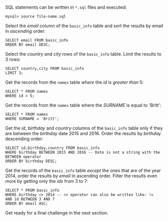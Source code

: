 SQL statements can be written in `*.sql` files and executed: 

```
mysql> source file-name.sql
```

Select the _email_ column of the `basic_info` table and sort the results by email in _ascending_ order:

```
SELECT email FROM basic_info
ORDER BY email DESC;
```

Select the _country_ and _city_ rows of the `basic_info` table. Limit the results to 3 rows:

```
SELECT country,city FROM basic_info
LIMIT 3;
```

Get the records from the `names` table _where_ the _id_ is _greater than_ 5:

```
SELECT * FROM names
WHERE id > 5;
```

Get the records from the `names` table where the _SURNAME_ is equal to 'Britt':

```
SELECT * FROM names
WHERE SURNAME = 'Britt';
```

Get the _id_, _birthday_ and _country_ columns of the `basic_info` table only if they are between the _birthday_ date 2015 and 2016. Order the results by _birthday_ descending order:

```
SELECT id,birthday,country FROM basic_info
WHERE birthday BETWEEN 2015 AND 2016 -- Date is not a string with the BETWEEN operator
ORDER BY birthday DESC;
```

Get the records of the `basic_info` table _except_ the ones that are of the year 2014, order the results by _email_ in ascending order. 
Filter the results even more by getting only the _ids_ from 3 to 7:

```
SELECT * FROM basic_info
WHERE birthday <> 2014 -- <> operator can also be written like: !=
AND id BETWEEN 3 AND 7
ORDER BY email ASC;
```

Get ready for a final challenge in the next section.